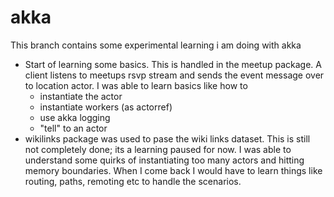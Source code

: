 # akka
   This branch contains some experimental learning i am doing with akka

 - Start of learning some basics. This is handled in the meetup package.
   A client listens to meetups rsvp stream and sends the event message over to location actor.
   I was able to learn basics like how to 
      - instantiate the actor
      - instantiate workers (as actorref)
      - use akka logging
      - "tell" to an actor
 - wikilinks package was used to pase the wiki links dataset. This is still not completely done; its a learning paused for now. I was able to understand some quirks of instantiating too many actors and hitting memory boundaries. When I come back 
 I would have to learn things like routing, paths, remoting etc to handle the scenarios.
 
